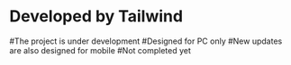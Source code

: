 # Developed by Tailwind
 #The project is under development
 #Designed for PC only
 #New updates are also designed for mobile
 #Not completed yet
